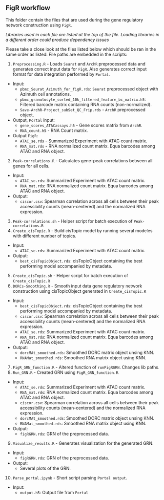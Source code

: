 ## FigR workflow 

This folder contain the files that are used during the gene regulatory network construction using `FigR`.

_Libraries used in each file are listed at the top of the file. Loading libraries in a different order could produce dependency issues_

Please take a close look at the files listed below which should be ran in the same order as listed. File paths are embedded in the scripts:
1. `Preprocessing.R` - Loads `Seurat` and `ArchR` preprocessed data and generates correct input data for `FigR`. Also generates correct input format for data integration performed by `Portal`.
  - Input:
    - `pbmc_Seurat_Azimuth_for_figR.rds`: `Seurat` preprocessed object with Azimuth cell annotations.
    - `pbmc_granulocyte_sorted_10k_filtered_feature_bc_matrix.h5`: Filtered barcode matrix containing RNA counts (non-normalized).
    - `Save-ArchR-Project_subSet_QC_Frip.rds` - `ArchR` preprocessed object.
  - Output, `Portal` input:
    - `gene_scores_ATACassays.h5` - Gene scores matrix from `ArchR`.
    - `RNA_count.h5` - RNA Count matrix. 
  - Output `FigR`:
    - `ATAC_se.rds` - Summarized Experiment with ATAC count matrix.
    - `RNA_mat.rds` - RNA normalized count matrix. Equa barcodes among ATAC and RNA object.
2. `Peak-correlations.R` - Calculates gene-peak correlations between all genes for all cells.
  - Input:
    - `ATAC_se.rds`: Summarized Experiment with ATAC count matrix.
    - `RNA_mat.rds`: RNA normalized count matrix. Equa barcodes among ATAC and RNA object.
  - Output:
    - `ciscor.csv`: Spearman correlation across all cells between their peak accessibility counts (mean-centered) and the normalized RNA expression.
3. `Peak-correlations.sh` - Helper script for batch execution of  `Peak-correlations.R`
4. `Create_cisTopic.R` - Build cisTopic model by running several modeles with different number of topics.
  - Input:
      - `ATAC_se.rds`: Summarized Experiment with ATAC count matrix.
  - Output:
      - `best_cisTopicObject.rds`: cisTopicObject containing the best performing model accompanied by metadata.
5. `Create_cisTopic.sh` - Helper script for batch execution of `Create_cisTopic.R`
6. `DORCs-Smoothing.R` - Smooth input data gene regulatory network construction using cisTopicObject generated in `Create_cisTopic.R`
  - Input:
    - `best_cisTopicObject.rds`: cisTopicObject containing the best performing model accompanied by metadata.
    - `ciscor.csv`: Spearman correlation across all cells between their peak accessibility counts (mean-centered) and the normalized RNA expression.
    - `ATAC_se.rds`: Summarized Experiment with ATAC count matrix.
    - `RNA_mat.rds`: RNA normalized count matrix. Equa barcodes among ATAC and RNA object.
  - Output:
    - `dorcMAt_smoothed.rds`: Smoothed DORC matrix object unsing KNN.
    - `RNAMat_smoothed.rds`: Smoothed RNA matrix object using KNN.
7. `FigR_GRN_function.R` - Altered function of `runFigRGRN`. Changes lib paths.
8. `Run_GRN.R` - Created GRN using `FigR_GRN_function.R`.
  - Input:
    - `ATAC_se.rds`: Summarized Experiment with ATAC count matrix.
    - `RNA_mat.rds`: RNA normalized count matrix. Equa barcodes among ATAC and RNA object.
    - `ciscor.csv`: Spearman correlation across all cells between their peak accessibility counts (mean-centered) and the normalized RNA expression.
    - `dorcMAt_smoothed.rds`: Smoothed DORC matrix object unsing KNN.
    - `RNAMat_smoothed.rds`: Smoothed RNA matrix object using KNN.
  - Output:
    - `figRGRN.rds`: GRN of the preprocessed data.
9. `Visualize_results.R` - Generates visualization for the generated GRN.
  - Input:
    - `figRGRN.rds`: GRN of the preprocessed data.
  - Output:
    - Several plots of the GRN.
10. `Parse_portal.ipynb` - Short script parsing `Portal output`.
  - Input:
    - `output.h5`: Output file from `Portal`

